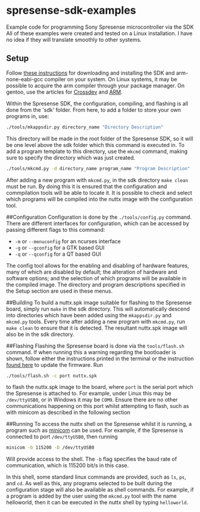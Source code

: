 # spresense-sdk-examples
Example code for programming Sony Spresense microcontroller via the SDK
All of these examples were created and tested on a Linux installation. I have no idea if they will translate smoothly to other systems.

## Setup
Follow [these instructions](https://developer.sony.com/develop/spresense/docs/sdk_set_up_en.html#_development_environment) for downloading and
installing the SDK and arm-none-eabi-gcc compiler on your system. On Linux systems, it may be possible to acquire the arm compiler through your
package manager. On gentoo, use the articles for [Crossdev](https://wiki.gentoo.org/wiki/Crossdev) and [ARM](https://wiki.gentoo.org/wiki/ARM).

Within the Spresense SDK, the configuration, compiling, and flashing is all done from the 'sdk' folder. From here, to add a folder to store your own
programs in, use:
```bash
./tools/mkappsdir.py directory_name "Directory Description"
```
This directory will be made in the root folder of the Spresense SDK, so it will be one level above the sdk folder which this command is executed in.
To add a program template to this directory, use the `mkcmd` command, making sure to specify the directory which was just created.
```bash
./tools/mkcmd.py -d directory_name program_name "Program Description"
```
After adding a new program with `mkcmd.py`, in the sdk directory `make clean` must be run. By doing this it is ensured that the configuration and
commpilation tools will be able to locate it. It is possible to check and select which programs will be compiled into the nuttx image with the
configuration tool.

##Configuration
Configuration is done by the `./tools/config.py` command. There are different interfaces for configuration, which can be accessed by passing different
flags to this command:
- `-m` or `--menuconfig` for an ncurses interface
- `-g` or `--gconfig` for a GTK based GUI
- `-q` or `--qconfig` for a QT based GUI

The config tool allows for the enabling and disabling of hardware features, many of which are disabled by default; the alteration of hardware and
software options; and the selection of which programs will be available in the compiled image. The directory and program descriptions specified in the
Setup section are used in these menus.

##Building
To build a nuttx.spk image suitable for flashing to the Spresense board, simply run `make` in the sdk directory. This will automatically descend into
directories which have been added using the `mkappsdir.py` and `mkcmd.py` tools. Every time after adding a new program with `mkcmd.py`, run `make
clean` to ensure that it is detected.
The resultant nuttx.spk image will also be in the sdk directory.

##Flashing
Flashing the Spresense board is done via the `tools/flash.sh` command. If when running this a warning regarding the bootloader is shown, follow either
the instructions printed in the terminal or the instruction [found
here](https://developer.sony.com/develop/spresense/docs/sdk_set_up_en.html#_flashing_bootloader) to update the firmware.
Run
```bash
./tools/flash.sh -c port nuttx.spk
```
to flash the nuttx.spk image to the board, where `port` is the serial port which the Spresense is attached to. For example, under Linux this may be
`/dev/ttyUSB0`, or in Windows it may be `COM9`. Ensure there are no other communications happening on this port whilst attempting to flash, such as
with minicom as described in the following section

##Running
To access the nuttx shell on the Spresense whilst it is running, a program such as
[minicom](https://www.poftut.com/install-use-linux-minicom-command-tutorial-examples/) can be used. For example, if the Spresense is connected to port
`/dev/ttyUSB0`, then running
```bash
minicom -b 115200 -D /dev/ttyUSB0
```
Will provide access to the shell. The `-b` flag specifies the baud rate of communication, which is 115200 bit/s in this case.

In this shell, some standard linux commands are provided, such as `ls`, `ps`, and `cd`. As well as this, any programs selected to be built during the
configuration stage will also be available as shell commands. For example, if a program is added by the user using the `mkcmd.py` tool with the name
helloworld, then it can be executed in the nuttx shell by typing `helloworld`.

